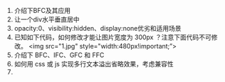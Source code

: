 1. 介绍下BFC及其应用
2. 让一个div水平垂直居中
3. opacity:0、visibility:hidden、display:none优劣和适用场景
4. 已知如下代码，如何修改才能让图片宽度为 300px ？注意下面代码不可修改。
   <img src="1.jpg" style="width:480px!important;”>
5. 介绍下 BFC、IFC、GFC 和 FFC
6. 如何用 css 或 js 实现多行文本溢出省略效果，考虑兼容性
7. 

